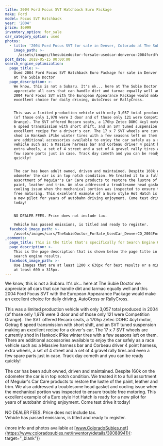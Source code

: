 ```yaml
---
title: 2004 Ford Focus SVT Hatchback Euro Package
make: Ford
model: Focus SVT Hatchback
year: '2004'
price: $6999
inventory_option: for_sale
car_category_option: used
photos:
  - title: '2004 Ford Focus SVT for sale in Denver, Colorado at The Subie Doctor'
    image_path: >-
      /assets/images/thesubiedoctor-forsale-usedcar-denverco-2004fordfocussvt.jpg
post_date: 2018-05-15 00:00:00
search_engine_optimization:
  page_title: >-
    Used 2004 Ford Focus SVT Hatchback Euro Package for sale in Denver Colorado
    at The Subie Doctor
  page_description: >-
    We know, this is not a Subaru. It's ok... here at The Subie Doctor we
    appreciate all cars that can handle dirt and tarmac equally well and this
    2004 Ford Focus SVT with the European Appearance Package would make an
    excellent choice for daily driving, AutoCross or RallyCross. 


    This was a limited production vehicle with only 3,057 total produced in 2004
    (of those only 1,978 were 3 door and of those only 121 were Competition
    Orange). The SVT offered Recaro seats, a 170hp Zetec DOHC 4cyl motor, Getrag
    6 speed transmission with short shift, and an SVT tuned suspension making an
    excellent recipe for a driver's car. The 17 x 7 SVT wheels are currently
    shod in Hankook iPike winter tires with a few seasons left on them. There
    are additional accessories available to enjoy the car safely as a race
    vehicle such as: a Massive harness bar and Corbeau driver 4 point harness,
    extra wheels, a set of 4 street and a set of 4 gravel rally tires and even a
    few spare parts just in case. Track day cometh and you can be ready
    quickly! 


    The car has been adult owned, driven and maintained. Despite 160k on the
    odometer the car is in top notch condition. We treated it to a full
    assortment of Meguiar's Car Care products to restore the lustre of the
    paint, leather and trim. We also addressed a troublesome head gasket and
    cooling issue when the mechanical portion was inspected to ensure trouble
    free motoring. This excellent example of a Euro style Hot Hatch is ready for
    a new pilot for years of autobahn driving enjoyment. Come test drive it
    today! 


    NO DEALER FEES. Price does not include tax. 

    ​​​​​​​Vehicle has passed emissions, is titled and ready to register.
  facebook_image_path: >-
    /assets/images/cars/TheSubieDoctor_ForSale_UsedCar_DenverCO_2004FordFocusSVT.jpg
_comments:
  page_title: This is the title that's specifically for Search Engine Optimization.
  page_description: >-
    This is the page description that is shown below the page title in the
    search engine results.
  facebook_image_path: >-
    Use images that are at least 1200 x 630px for best results or a minimum of
    at least 600 x 315px.
---
```


We know, this is not a Subaru. It's ok… here at The Subie Doctor we appreciate all cars that can handle dirt and tarmac equally well and this 2004 Ford Focus SVT with the European Appearance Package would make an excellent choice for daily driving, AutoCross or RallyCross.<br><br>This was a limited production vehicle with only 3,057 total produced in 2004 (of those only 1,978 were 3 door and of those only 121 were Competition Orange). The SVT offered Recaro seats, a 170hp Zetec DOHC 4cyl motor, Getrag 6 speed transmission with short shift, and an SVT tuned suspension making an excellent recipe for a driver's car. The 17 x 7 SVT wheels are currently shod in Hankook iPike winter tires with a few seasons left on them. There are additional accessories available to enjoy the car safely as a race vehicle such as: a Massive harness bar and Corbeau driver 4 point harness, extra wheels, a set of 4 street and a set of 4 gravel rally tires and even a few spare parts just in case. Track day cometh and you can be ready quickly!<br><br>The car has been adult owned, driven and maintained. Despite 160k on the odometer the car is in top notch condition. We treated it to a full assortment of Meguiar's Car Care products to restore the lustre of the paint, leather and trim. We also addressed a troublesome head gasket and cooling issue when the mechanical portion was inspected to ensure trouble free motoring. This excellent example of a Euro style Hot Hatch is ready for a new pilot for years of autobahn driving enjoyment. Come test drive it today!<br><br>NO DEALER FEES. Price does not include tax.<br>Vehicle has passed emissions, is titled and ready to register.<br><br>(more info and photos available at [www.ColoradoSubies.net](https://www.coloradosubies.net/inventory/details/39088941){: target="_blank"})